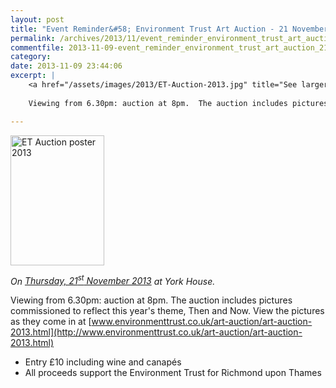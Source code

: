 ```yaml
---
layout: post
title: "Event Reminder&#58; Environment Trust Art Auction - 21 November 2013"
permalink: /archives/2013/11/event_reminder_environment_trust_art_auction_21_no.html
commentfile: 2013-11-09-event_reminder_environment_trust_art_auction_21_no
category: 
date: 2013-11-09 23:44:06
excerpt: |
    <a href="/assets/images/2013/ET-Auction-2013.jpg" title="See larger version of - ET Auction poster 2013"><img src="/assets/images/2013/ET-Auction-2013_thumb.jpg" width="150" height="208" alt="ET Auction poster 2013" class="photo right" /></a>
    
    Viewing from 6.30pm: auction at 8pm.  The auction includes pictures commissioned to reflect this year's theme, Then and Now. View the pictures as they come in at <a href="http://www.environmenttrust.co.uk/art-auction/art-auction-2013.html">www.environmenttrust.co.uk/art-auction/art-auction-2013.html</a>

---
```


<a href="/assets/images/2013/ET-Auction-2013.jpg" title="See larger version of - ET Auction poster 2013"><img src="/assets/images/2013/ET-Auction-2013_thumb.jpg" width="150" height="208" alt="ET Auction poster 2013" class="photo right" /></a>

*On [Thursday, 21<sup>st</sup> November 2013](https://stmargarets.london/event/event/200705144202) at York House.*

Viewing from 6.30pm: auction at 8pm. The auction includes pictures commissioned to reflect this year's theme, Then and Now. View the pictures as they come in at [www.environmenttrust.co.uk/art-auction/art-auction-2013.html](http://www.environmenttrust.co.uk/art-auction/art-auction-2013.html)

-   Entry £10 including wine and canapés
-   All proceeds support the Environment Trust for Richmond upon Thames

